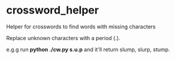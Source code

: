 # crossword_helper
Helper for crosswords to find words with missing characters

Replace unknown characters with a period (.).

e.g.g run **python ./cw.py s.u.p** and it'll return slump, slurp, stump.
